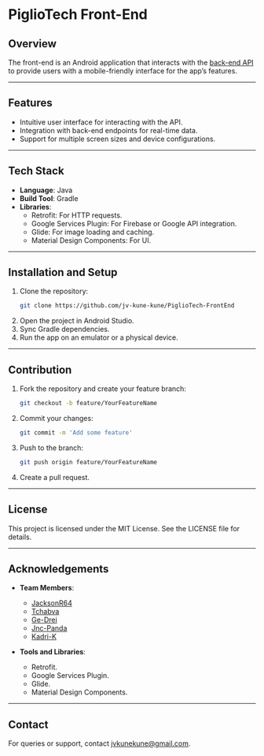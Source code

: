 # PiglioTech Front-End

## Overview

The front-end is an Android application that interacts with
the [back-end API](https://github.com/jv-kune-kune/PiglioTech-BackEnd) to provide users with a
mobile-friendly interface for the app’s features.

---

## Features

- Intuitive user interface for interacting with the API.
- Integration with back-end endpoints for real-time data.
- Support for multiple screen sizes and device configurations.

---

## Tech Stack

- **Language**: Java
- **Build Tool**: Gradle
- **Libraries**:
    - Retrofit: For HTTP requests.
    - Google Services Plugin: For Firebase or Google API integration.
    - Glide: For image loading and caching.
    - Material Design Components: For UI.

---

## Installation and Setup

1. Clone the repository:
   ```bash
   git clone https://github.com/jv-kune-kune/PiglioTech-FrontEnd
   ```
2. Open the project in Android Studio.
3. Sync Gradle dependencies.
4. Run the app on an emulator or a physical device.

---

## Contribution

1. Fork the repository and create your feature branch:
   ```bash
   git checkout -b feature/YourFeatureName
   ```
2. Commit your changes:
   ```bash
   git commit -m 'Add some feature'
   ```
3. Push to the branch:
   ```bash
   git push origin feature/YourFeatureName
   ```
4. Create a pull request.

---

## License

This project is licensed under the MIT License. See the LICENSE file for details.

---

## Acknowledgements

- **Team Members**:
    - [JacksonR64](https://github.com/JacksonR64)
    - [Tchabva](https://github.com/tchabva)
    - [Ge-Drei](https://github.com/ge-drei)
    - [Jnc-Panda](https://github.com/jnc-panda)
    - [Kadri-K](https://github.com/orgs/jv-kune-kune/people/kadri-k)

- **Tools and Libraries**:
    - Retrofit.
    - Google Services Plugin.
    - Glide.
    - Material Design Components.

---

## Contact

For queries or support, contact jvkunekune@gmail.com.
